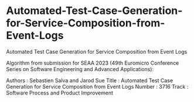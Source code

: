 # Automated-Test-Case-Generation-for-Service-Composition-from-Event-Logs
Automated Test Case Generation for Service Composition from Event Logs


Algorithm from submission for SEAA 2023 (49th Euromicro Conference
Series on Software Engineering and Advanced Applications):

Authors : Sebastien Salva and Jarod Sue
Title :   Automated Test Case Generation for Service Composition from Event Logs
Number :  3716
Track :   Software Process and Product Improvement
